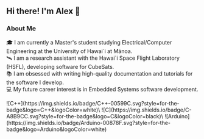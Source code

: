 ## Hi there! I'm Alex 👋

### About Me

🎓 I am currently a Master's student studying Electrical/Computer Engineering 
at the University of Hawai\`i at Mānoa.\
🛰 I am a research assistant with the Hawai\`i Space Flight Laboratory (HSFL),
developing software for CubeSats.\
📚 I am obsessed with writing high-quality documentation and tutorials for the 
software I develop.\
💻 My future career interest is in Embedded Systems software development.

<div class="row row-cols-auto">
![C++](https://img.shields.io/badge/C++-00599C.svg?style=for-the-badge&logo=C++&logoColor=white)\
![C](https://img.shields.io/badge/C-A8B9CC.svg?style=for-the-badge&logo=C&logoColor=black)\
![Arduino](https://img.shields.io/badge/Arduino-00878F.svg?style=for-the-badge&logo=Arduino&logoColor=white)
</div>

<!--
**montoyaoa/montoyaoa** is a ✨ _special_ ✨ repository because its `README.md` (this file) appears on your GitHub profile.

Here are some ideas to get you started:

- 🔭 I’m currently working on ...
- 🌱 I’m currently learning ...
- 👯 I’m looking to collaborate on ...
- 🤔 I’m looking for help with ...
- 💬 Ask me about ...
- 📫 How to reach me: ...
- 😄 Pronouns: ...
- ⚡ Fun fact: ...
-->
